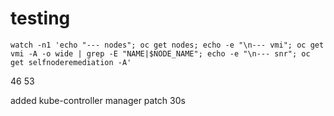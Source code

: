 # testing


```shell
watch -n1 'echo "--- nodes"; oc get nodes; echo -e "\n--- vmi"; oc get vmi -A -o wide | grep -E "NAME|$NODE_NAME"; echo -e "\n--- snr"; oc get selfnoderemediation -A'
```

46
53

added kube-controller manager patch 30s

